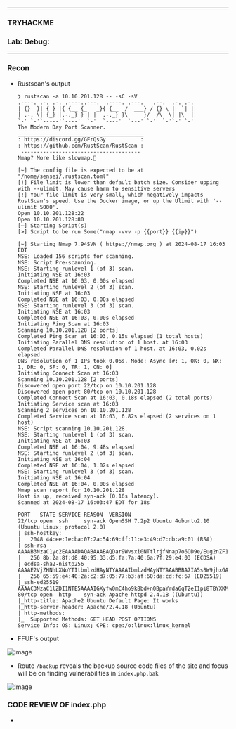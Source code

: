 --------------------

### TRYHACKME
### Lab: Debug:

--------------------


### Recon

- Rustscan's output

      ❯ rustscan -a 10.10.201.128 -- -sC -sV
      .----. .-. .-. .----..---.  .----. .---.   .--.  .-. .-.
      | {}  }| { } |{ {__ {_   _}{ {__  /  ___} / {} \ |  `| |
      | .-. \| {_} |.-._} } | |  .-._} }\     }/  /\  \| |\  |
      `-' `-'`-----'`----'  `-'  `----'  `---' `-'  `-'`-' `-'
      The Modern Day Port Scanner.
      ________________________________________
      : https://discord.gg/GFrQsGy           :
      : https://github.com/RustScan/RustScan :
       --------------------------------------
      Nmap? More like slowmap.🐢
      
      [~] The config file is expected to be at "/home/sensei/.rustscan.toml"
      [!] File limit is lower than default batch size. Consider upping with --ulimit. May cause harm to sensitive servers
      [!] Your file limit is very small, which negatively impacts RustScan's speed. Use the Docker image, or up the Ulimit with '--ulimit 5000'. 
      Open 10.10.201.128:22
      Open 10.10.201.128:80
      [~] Starting Script(s)
      [>] Script to be run Some("nmap -vvv -p {{port}} {{ip}}")                                                                                        
                                                                                                                                                       
      [~] Starting Nmap 7.94SVN ( https://nmap.org ) at 2024-08-17 16:03 EDT                                                                           
      NSE: Loaded 156 scripts for scanning.                                                                                                            
      NSE: Script Pre-scanning.                                                                                                                        
      NSE: Starting runlevel 1 (of 3) scan.                                                                                                            
      Initiating NSE at 16:03                                                                                                                          
      Completed NSE at 16:03, 0.00s elapsed                                                                                                            
      NSE: Starting runlevel 2 (of 3) scan.                                                                                                            
      Initiating NSE at 16:03                                                                                                                          
      Completed NSE at 16:03, 0.00s elapsed                                                                                                            
      NSE: Starting runlevel 3 (of 3) scan.                                                                                                            
      Initiating NSE at 16:03                                                                                                                          
      Completed NSE at 16:03, 0.00s elapsed                                                                                                            
      Initiating Ping Scan at 16:03                                                                                                                    
      Scanning 10.10.201.128 [2 ports]                                                                                                                 
      Completed Ping Scan at 16:03, 0.15s elapsed (1 total hosts)                                                                                      
      Initiating Parallel DNS resolution of 1 host. at 16:03                                                                                           
      Completed Parallel DNS resolution of 1 host. at 16:03, 0.02s elapsed
      DNS resolution of 1 IPs took 0.06s. Mode: Async [#: 1, OK: 0, NX: 1, DR: 0, SF: 0, TR: 1, CN: 0]
      Initiating Connect Scan at 16:03
      Scanning 10.10.201.128 [2 ports]
      Discovered open port 22/tcp on 10.10.201.128
      Discovered open port 80/tcp on 10.10.201.128
      Completed Connect Scan at 16:03, 0.18s elapsed (2 total ports)
      Initiating Service scan at 16:03
      Scanning 2 services on 10.10.201.128
      Completed Service scan at 16:03, 6.82s elapsed (2 services on 1 host)
      NSE: Script scanning 10.10.201.128.
      NSE: Starting runlevel 1 (of 3) scan.
      Initiating NSE at 16:03
      Completed NSE at 16:04, 9.48s elapsed
      NSE: Starting runlevel 2 (of 3) scan.
      Initiating NSE at 16:04
      Completed NSE at 16:04, 1.02s elapsed
      NSE: Starting runlevel 3 (of 3) scan.
      Initiating NSE at 16:04
      Completed NSE at 16:04, 0.00s elapsed
      Nmap scan report for 10.10.201.128
      Host is up, received syn-ack (0.16s latency).
      Scanned at 2024-08-17 16:03:47 EDT for 18s
      
      PORT   STATE SERVICE REASON  VERSION
      22/tcp open  ssh     syn-ack OpenSSH 7.2p2 Ubuntu 4ubuntu2.10 (Ubuntu Linux; protocol 2.0)
      | ssh-hostkey: 
      |   2048 44:ee:1e:ba:07:2a:54:69:ff:11:e3:49:d7:db:a9:01 (RSA)
      | ssh-rsa AAAAB3NzaC1yc2EAAAADAQABAAABAQDar9Wvsxi0NTtlrjfNnap7o6OD9e/Eug2nZF18xx17tNZC/iVn5eByde27ZzR4Gf10FwleJzW5B7ieEThO3Ry5/kMZYbobY2nI8F3s20R8+sb6IdWDL4NIkFPqsDudH3LORxECx0DtwNdqgMgqeh/fCys1BzU2v2MvP5alraQmX81h1AMDQPTo9nDHEJ6bc4Tt5NyoMZZSUXDfJRutsmt969AROoyDsoJOrkwdRUmYHrPqA5fvLtWsWXHYKGsWOPZSe0HIq4wUthMf65RQynFQRwErrJlQmOIKjMV9XkmWQ8c/DqA1h7xKtbfeUYa9nEfhO4HoSkwS0lCErj+l9p8h
      |   256 8b:2a:8f:d8:40:95:33:d5:fa:7a:40:6a:7f:29:e4:03 (ECDSA)
      | ecdsa-sha2-nistp256 AAAAE2VjZHNhLXNoYTItbmlzdHAyNTYAAAAIbmlzdHAyNTYAAABBBA7IA5s8W9jhxGAF1s4Q4BNSu1A52E+rSyFGBYdecgcJJ/sNZ3uL6sjZEsAfJG83m22c0HgoePkuWrkdK2oRnbs=
      |   256 65:59:e4:40:2a:c2:d7:05:77:b3:af:60:da:cd:fc:67 (ED25519)
      |_ssh-ed25519 AAAAC3NzaC1lZDI1NTE5AAAAIGXyfw0mC4ho9k8bd+n0BpaYrda6qT2eI1pi8TBYXKMb
      80/tcp open  http    syn-ack Apache httpd 2.4.18 ((Ubuntu))
      |_http-title: Apache2 Ubuntu Default Page: It works
      |_http-server-header: Apache/2.4.18 (Ubuntu)
      | http-methods: 
      |_  Supported Methods: GET HEAD POST OPTIONS
      Service Info: OS: Linux; CPE: cpe:/o:linux:linux_kernel

- FFUF's output

![image](https://github.com/user-attachments/assets/1fa2b2c5-0673-4efb-9a8d-1ac3ee691861)

- Route `/backup` reveals the backup source code files of the site and focus will be on finding vulnerabilities in `index.php.bak`

![image](https://github.com/user-attachments/assets/2c6de75a-dbe1-4217-b4ee-e6cc3209d5ad)


### CODE REVIEW OF index.php

-


  


